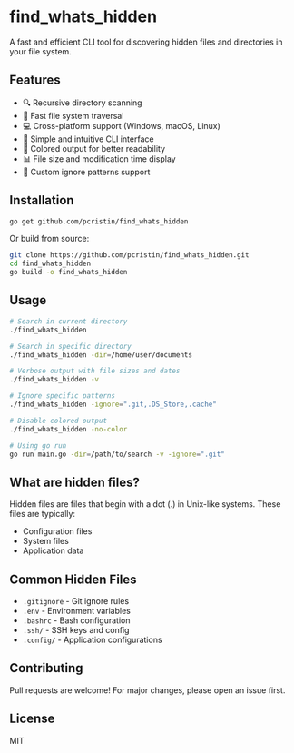 # find_whats_hidden

A fast and efficient CLI tool for discovering hidden files and directories in your file system.

## Features

- 🔍 Recursive directory scanning
- 🚀 Fast file system traversal
- 💻 Cross-platform support (Windows, macOS, Linux)
- 🎯 Simple and intuitive CLI interface
- 🎨 Colored output for better readability
- 📊 File size and modification time display
- 🚫 Custom ignore patterns support

## Installation

```bash
go get github.com/pcristin/find_whats_hidden
```

Or build from source:

```bash
git clone https://github.com/pcristin/find_whats_hidden.git
cd find_whats_hidden
go build -o find_whats_hidden
```

## Usage

```bash
# Search in current directory
./find_whats_hidden

# Search in specific directory
./find_whats_hidden -dir=/home/user/documents

# Verbose output with file sizes and dates
./find_whats_hidden -v

# Ignore specific patterns
./find_whats_hidden -ignore=".git,.DS_Store,.cache"

# Disable colored output
./find_whats_hidden -no-color

# Using go run
go run main.go -dir=/path/to/search -v -ignore=".git"
```

## What are hidden files?

Hidden files are files that begin with a dot (.) in Unix-like systems. These files are typically:
- Configuration files
- System files
- Application data

## Common Hidden Files

- `.gitignore` - Git ignore rules
- `.env` - Environment variables
- `.bashrc` - Bash configuration
- `.ssh/` - SSH keys and config
- `.config/` - Application configurations

## Contributing

Pull requests are welcome! For major changes, please open an issue first.

## License

MIT